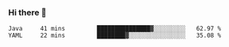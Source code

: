 ### Hi there 👋

<!--
**urzz/urzz** is a ✨ _special_ ✨ repository because its `README.md` (this file) appears on your GitHub profile.

Here are some ideas to get you started:

- 🔭 I’m currently working on ...
- 🌱 I’m currently learning ...
- 👯 I’m looking to collaborate on ...
- 🤔 I’m looking for help with ...
- 💬 Ask me about ...
- 📫 How to reach me: ...
- 😄 Pronouns: ...
- ⚡ Fun fact: ...
-->

<!--START_SECTION:waka-->
```text
Java     41 mins         ███████████████▓░░░░░░░░░   62.97 % 
YAML     22 mins         ████████▓░░░░░░░░░░░░░░░░   35.08 % 
```
<!--END_SECTION:waka-->
